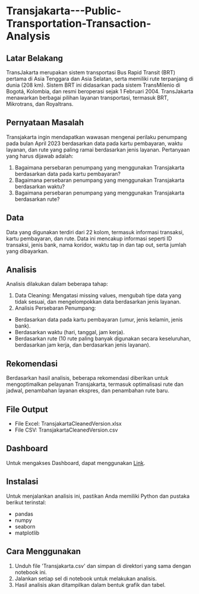 # Transjakarta---Public-Transportation-Transaction-Analysis

## Latar Belakang
TransJakarta merupakan sistem transportasi Bus Rapid Transit (BRT) pertama di Asia Tenggara dan Asia Selatan, serta memiliki rute terpanjang di dunia (208 km). Sistem BRT ini didasarkan pada sistem TransMilenio di Bogotá, Kolombia, dan resmi beroperasi sejak 1 Februari 2004. TransJakarta menawarkan berbagai pilihan layanan transportasi, termasuk BRT, Mikrotrans, dan Royaltrans.

## Pernyataan Masalah
Transjakarta ingin mendapatkan wawasan mengenai perilaku penumpang pada bulan April 2023 berdasarkan data pada kartu pembayaran, waktu layanan, dan rute yang paling ramai berdasarkan jenis layanan. Pertanyaan yang harus dijawab adalah:

1. Bagaimana persebaran penumpang yang menggunakan Transjakarta berdasarkan data pada kartu pembayaran?
2. Bagaimana persebaran penumpang yang menggunakan Transjakarta berdasarkan waktu?
3. Bagaimana persebaran penumpang yang menggunakan Transjakarta berdasarkan rute?

## Data
Data yang digunakan terdiri dari 22 kolom, termasuk informasi transaksi, kartu pembayaran, dan rute. Data ini mencakup informasi seperti ID transaksi, jenis bank, nama koridor, waktu tap in dan tap out, serta jumlah yang dibayarkan.

## Analisis
Analisis dilakukan dalam beberapa tahap:
1. Data Cleaning: Mengatasi missing values, mengubah tipe data yang tidak sesuai, dan mengelompokkan data berdasarkan jenis layanan.
2. Analisis Persebaran Penumpang:
  - Berdasarkan data pada kartu pembayaran (umur, jenis kelamin, jenis bank).
  - Berdasarkan waktu (hari, tanggal, jam kerja).
  - Berdasarkan rute (10 rute paling banyak digunakan secara keseluruhan, berdasarkan jam kerja, dan berdasarkan jenis layanan).

## Rekomendasi
Berdasarkan hasil analisis, beberapa rekomendasi diberikan untuk mengoptimalkan pelayanan Transjakarta, termasuk optimalisasi rute dan jadwal, penambahan layanan ekspres, dan penambahan rute baru.

## File Output
- File Excel: TransjakartaCleanedVersion.xlsx
- File CSV: TransjakartaCleanedVersion.csv

## Dashboard
Untuk mengakses Dashboard, dapat menggunakan [Link](https://public.tableau.com/app/profile/daffa.dzaky.naufal/viz/TransjakartaPublicTransportationTransaction/Home?publish=yes).

## Instalasi
Untuk menjalankan analisis ini, pastikan Anda memiliki Python dan pustaka berikut terinstal:
- pandas
- numpy
- seaborn
- matplotlib

## Cara Menggunakan
1. Unduh file 'Transjakarta.csv' dan simpan di direktori yang sama dengan notebook ini.
2. Jalankan setiap sel di notebook untuk melakukan analisis.
3. Hasil analisis akan ditampilkan dalam bentuk grafik dan tabel.
